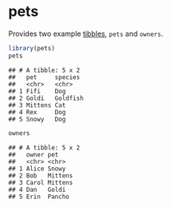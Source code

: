 
# pets

Provides two example [tibbles](https://tibble.tidyverse.org), `pets` and
`owners`.

``` r
library(pets)
pets
```

    ## # A tibble: 5 x 2
    ##   pet     species 
    ##   <chr>   <chr>   
    ## 1 Fifi    Dog     
    ## 2 Goldi   Goldfish
    ## 3 Mittens Cat     
    ## 4 Rex     Dog     
    ## 5 Snowy   Dog

``` r
owners
```

    ## # A tibble: 5 x 2
    ##   owner pet    
    ##   <chr> <chr>  
    ## 1 Alice Snowy  
    ## 2 Bob   Mittens
    ## 3 Carol Mittens
    ## 4 Dan   Goldi  
    ## 5 Erin  Pancho
